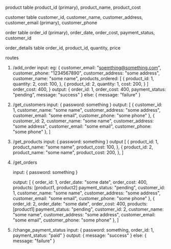 product table
product_id (primary), product_name, product_cost

customer table
customer_id, customer_name, customer_address, customer_email (primary), customer_phone

order table
order_id (primary), order_date, order_cost, payment_status, customer_id

order_details table
order_id, product_id, quantity, price

routes

1. /add_order
   input: eg:
   {
   customer_email: "soemthing@something.com",
   customer_phone: "1234567890",
   customer_address: "some address",
   customer_name: "some name",
   products_ordered: [
   {
   product_id: 1,
   quantity: 2,
   cost: 100,
   },
   {
   product_id: 2,
   quantity: 1,
   cost: 200,
   }
   ]
   order_cost: 400,
   }
   output:
   {
   order_id: 1,
   order_cost: 400,
   payment_status: "pending",
   message: "success"
   }
   else:
   {
   message: "failure"
   }

2. /get_customers
   input:
   {
   password: something
   }
   output:
   [
   {
   customer_id: 1,
   customer_name: "some name",
   customer_address: "some address",
   customer_email: "some email",
   customer_phone: "some phone"
   },
   {
   customer_id: 2,
   customer_name: "some name",
   customer_address: "some address",
   customer_email: "some email",
   customer_phone: "some phone"
   },
   ]

3. /get_products
   input:
   {
   password: something
   }
   output
   [
   {
   product_id: 1,
   product_name: "some name",
   product_cost: 100,
   },
   {
   product_id: 2,
   product_name: "some name",
   product_cost: 200,
   },
   ]
4. /get_orders

   input:
   {
   password: something
   }

   output:
   [
   {
   order_id: 1,
   order_date: "some date",
   order_cost: 400,
   products: [product1, product2]
   payment_status: "pending",
   customer_id: 1,
   customer_name: "some name",
   customer_address: "some address",
   customer_email: "some email",
   customer_phone: "some phone"
   },
   {
   order_id: 2,
   order_date: "some date",
   order_cost: 400,
   products: [product1]
   payment_status: "pending",
   customer_id: 2,
   customer_name: "some name",
   customer_address: "some address",
   customer_email: "some email",
   customer_phone: "some phone"
   },
   ]

5. /change_payment_status
   input:
   {
   password: something,
   order_id: 1,
   payment_status: "paid"
   }
   output:
   {
   message: "success"
   }
   else:
   {
   message: "failure"
   }